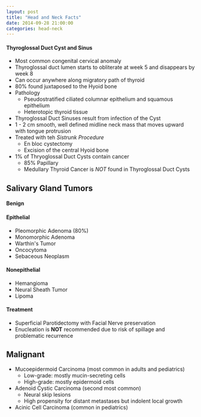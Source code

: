 ```yaml
---
layout: post
title: "Head and Neck Facts"
date: 2014-09-28 21:00:00
categories: head-neck
---
```


#### Thyroglossal Duct Cyst and Sinus

* Most common congenital cervical anomaly
* Thyroglossal duct lumen starts to obliterate at week 5 and disappears by week 8
* Can occur anywhere along migratory path of thyroid
* 80% found juxtaposed to the Hyoid bone
* Pathology
  * Pseudostratified ciliated columnar epithelium and squamous epithelium
  * Heterotopic thyroid tissue
* Thyroglossal Duct Sinuses result from infection of the Cyst
* 1 - 2 cm smooth, well defined midline neck mass that moves upward with tongue protrusion
* Treated with teh _Sistrunk Procedure_
  * En bloc cystectomy
  * Excision of the central Hyoid bone
* 1% of Thryoglossal Duct Cysts contain cancer
  * 85% Papillary
  * Medullary Thyroid Cancer is *NOT* found in Thyroglossal Duct Cysts

## Salivary Gland Tumors

#### Benign

#### Epithelial

* Pleomorphic Adenoma (80%)
* Monomorphic Adenoma 
* Warthin's Tumor
* Oncocytoma
* Sebaceous Neoplasm

#### Nonepithelial

* Hemangioma
* Neural Sheath Tumor
* Lipoma

#### Treatment

* Superficial Parotidectomy with Facial Nerve preservation
* Enucleation is **NOT** recommended due to risk of spillage and problematic recurrence

## Malignant

* Mucoepidermoid Carcinoma (most common in adults and pediatrics)
  * Low-grade: mostly mucin-secreting cells
  * High-grade: mostly epidermoid cells
* Adenoid Cystic Carcinoma (second most common)
  * Neural skip lesions
  * High propensity for distant metastases but indolent local growth
* Acinic Cell Carcinoma (common in pediatrics)